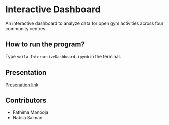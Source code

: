 # Interactive Dashboard
An interactive dashboard to analyze data for open gym activities across four community centres.

## How to run the program?
Type `voila InteractiveDashboard.ipynb` in the terminal.

## Presentation
[Presenation link](https://www.youtube.com/watch?v=8VbJ8fMHpq4)

## Contributors
- Fathima Manooja
- Nabila Salman
